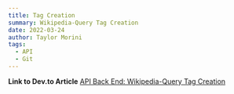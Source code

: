 ```yaml
---
title: Tag Creation
summary: Wikipedia-Query Tag Creation
date: 2022-03-24
author: Taylor Morini
tags:
  - API
  - Git
---
```


**Link to Dev.to Article**
[API Back End: Wikipedia-Query Tag Creation](https://dev.to/taylormorini/api-back-end-wikipedia-query-tag-creation-14lk)


